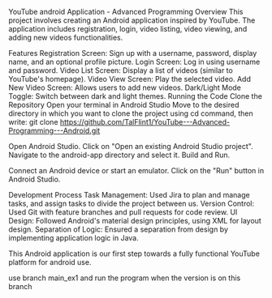 YouTube android Application - Advanced Programming
Overview
This project involves creating an Android application inspired by YouTube. The application includes registration, login, video listing, video viewing, and adding new videos functionalities.

Features
Registration Screen: Sign up with a username, password, display name, and an optional profile picture.
Login Screen: Log in using username and password.
Video List Screen: Display a list of videos (similar to YouTube's homepage).
Video View Screen: Play the selected video.
Add New Video Screen: Allows users to add new videos.
Dark/Light Mode Toggle: Switch between dark and light themes.
Running the Code
Clone the Repository Open your terminal in Android Studio Move to the desired directory in which you want to clone the project using cd command, then write: git clone https://github.com/TalFlint1/YouTube---Advanced-Programming---Android.git

Open Android Studio. Click on "Open an existing Android Studio project". Navigate to the android-app directory and select it. Build and Run.

Connect an Android device or start an emulator. Click on the "Run" button in Android Studio.

Development Process
Task Management: Used Jira to plan and manage tasks, and assign tasks to divide the project between us. Version Control: Used Git with feature branches and pull requests for code review. UI Design: Followed Android's material design principles, using XML for layout design. Separation of Logic: Ensured a separation from design by implementing application logic in Java.

This Android application is our first step towards a fully functional YouTube platform for android use.

use branch main_ex1 and run the program when the version is on this branch